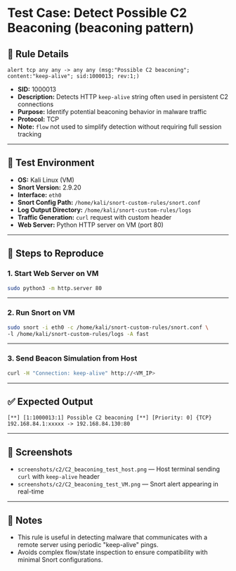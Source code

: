 # Test Case: Detect Possible C2 Beaconing (beaconing pattern)

## 🔧 Rule Details

```snort
alert tcp any any -> any any (msg:"Possible C2 beaconing"; content:"keep-alive"; sid:1000013; rev:1;)
```

- **SID:** 1000013  
- **Description:** Detects HTTP `keep-alive` string often used in persistent C2 connections  
- **Purpose:** Identify potential beaconing behavior in malware traffic  
- **Protocol:** TCP  
- **Note:** `flow` not used to simplify detection without requiring full session tracking

---

## 🧪 Test Environment

- **OS:** Kali Linux (VM)  
- **Snort Version:** 2.9.20  
- **Interface:** `eth0`  
- **Snort Config Path:** `/home/kali/snort-custom-rules/snort.conf`  
- **Log Output Directory:** `/home/kali/snort-custom-rules/logs`  
- **Traffic Generation:** `curl` request with custom header  
- **Web Server:** Python HTTP server on VM (port 80)

---

## 🧭 Steps to Reproduce

### 1. Start Web Server on VM

```bash
sudo python3 -m http.server 80
```

---

### 2. Run Snort on VM

```bash
sudo snort -i eth0 -c /home/kali/snort-custom-rules/snort.conf \
-l /home/kali/snort-custom-rules/logs -A fast
```

---

### 3. Send Beacon Simulation from Host

```bash
curl -H "Connection: keep-alive" http://<VM_IP>
```

---

## ✅ Expected Output

```
[**] [1:1000013:1] Possible C2 beaconing [**] [Priority: 0] {TCP} 192.168.84.1:xxxxx -> 192.168.84.130:80
```

---

## 📸 Screenshots

- `screenshots/c2/C2_beaconing_test_host.png` — Host terminal sending `curl` with `keep-alive` header  
- `screenshots/c2/C2_beaconing_test_VM.png` — Snort alert appearing in real-time

---

## 📝 Notes

- This rule is useful in detecting malware that communicates with a remote server using periodic "keep-alive" pings.  
- Avoids complex flow/state inspection to ensure compatibility with minimal Snort configurations.
